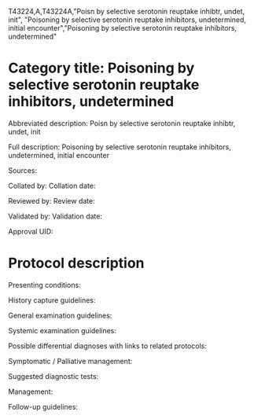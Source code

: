 T43224,A,T43224A,"Poisn by selective serotonin reuptake inhibtr, undet, init", "Poisoning by selective serotonin reuptake inhibitors, undetermined, initial encounter","Poisoning by selective serotonin reuptake inhibitors, undetermined"
# Category title: Poisoning by selective serotonin reuptake inhibitors, undetermined

Abbreviated description: Poisn by selective serotonin reuptake inhibtr, undet, init

Full description: Poisoning by selective serotonin reuptake inhibitors, undetermined, initial encounter

Sources:

Collated by:
Collation date:

Reviewed by:
Review date:

Validated by:
Validation date:

Approval UID:

# Protocol description

Presenting conditions:

History capture guidelines:

General examination guidelines:

Systemic examination guidelines:

Possible differential diagnoses with links to related protocols:

Symptomatic / Palliative management:

Suggested diagnostic tests:

Management:

Follow-up guidelines:
